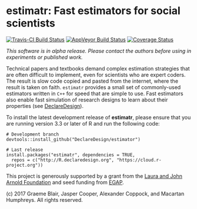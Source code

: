 # estimatr: Fast estimators for social scientists

[![Travis-CI Build Status](https://travis-ci.org/DeclareDesign/estimatr.svg?branch=master)](https://travis-ci.org/DeclareDesign/estimatr)
[![AppVeyor Build Status](https://ci.appveyor.com/api/projects/status/github/DeclareDesign/estimatr?branch=master&svg=true)](https://ci.appveyor.com/project/DeclareDesign/estimatr)
[![Coverage Status](https://coveralls.io/repos/github/DeclareDesign/estimatr/badge.svg?branch=master)](https://coveralls.io/github/DeclareDesign/estimatr?branch=master)

*This software is in alpha release. Please contact the authors before using in experiments or published work.*

Technical papers and textbooks demand complex estimation strategies that are often difficult to implement, even for scientists who are expert coders. The result is slow code copied and pasted from the internet, where the result is taken on faith. `estimatr` provides a small set of commonly-used estimators written in `C++` for speed that are simple to use. Fast estimators also enable fast simulation of research designs to learn about their properties (see [DeclareDesign](http://declaredesign.org)). 

To install the latest development release of **estimatr**, please ensure that you are running version 3.3 or later of R and run the following code:

```
# Development branch
devtools::install_github("DeclareDesign/estimator")

# Last release
install.packages("estimatr", dependencies = TRUE,
  repos = c("http://R.declaredesign.org", "https://cloud.r-project.org"))
```

This project is generously supported by a grant from the [Laura and John Arnold Foundation](http://www.arnoldfoundation.org) and seed funding from [EGAP](http://egap.org).
 
(c) 2017 Graeme Blair, Jasper Cooper, Alexander Coppock, and Macartan Humphreys. All rights reserved.
